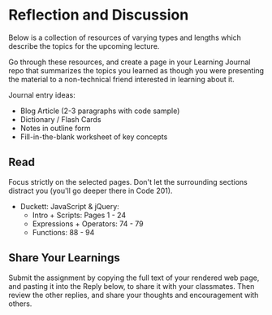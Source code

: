 # Reflection and Discussion

Below is a collection of resources of varying types and lengths which describe the topics for the upcoming lecture.  

Go through these resources, and create a page in your Learning Journal repo that summarizes the topics you learned as though you were presenting the material to a non-technical friend interested in learning about it.

Journal entry ideas:
* Blog Article (2-3 paragraphs with code sample)
* Dictionary / Flash Cards
* Notes in outline form
* Fill-in-the-blank worksheet of key concepts

## Read

Focus strictly on the selected pages. Don't let the surrounding sections distract you (you'll go deeper there in Code 201). 

- Duckett: JavaScript & jQuery:
  - Intro + Scripts: Pages 1 - 24
  - Expressions + Operators: 74 - 79
  - Functions: 88 - 94


## Share Your Learnings

Submit the assignment by copying the full text of your rendered web page, and pasting it into the Reply below, to share it with your classmates. Then review the other replies, and share your thoughts and encouragement with others. 
